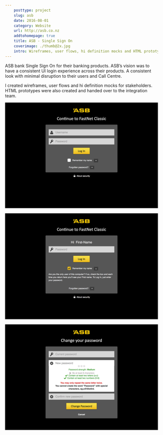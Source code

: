 ```yaml
---  
    posttype: project
    slug: asb
    date: 2016-08-01
    category: Website
    url: http://asb.co.nz
    addtohomepage: true
    title: ASB - Single Sign On
    coverimage: ./thumb@2x.jpg
    intro: Wireframes, user flows, hi definition mocks and HTML prototypes for their stakeholders.
---
```


<div class="description">

ASB bank Single Sign On for their banking products. ASB’s vision was to have a consistent UI login experience across their products. A consistent look with minimal disruption to their users and Call Centre.

I created wireframes, user flows and hi definition mocks for stakeholders. HTML prototypes were also created and handed over to the integration team.

</div>

<div class="images">

![ASB - Login page](./log-in@2x.jpg "ASB - Login page")

![ASB - Continue](./continue@2x.jpg "ASB - Continue")

![ASB - Change password](./change-password@2x.jpg "ASB - Change password")

</div>